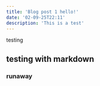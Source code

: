 ```yaml
---
title: 'Blog post 1 hello!'
date: '02-09-25T22:11'
description: 'This is a test'
---
```


testing 

## testing with markdown

### runaway